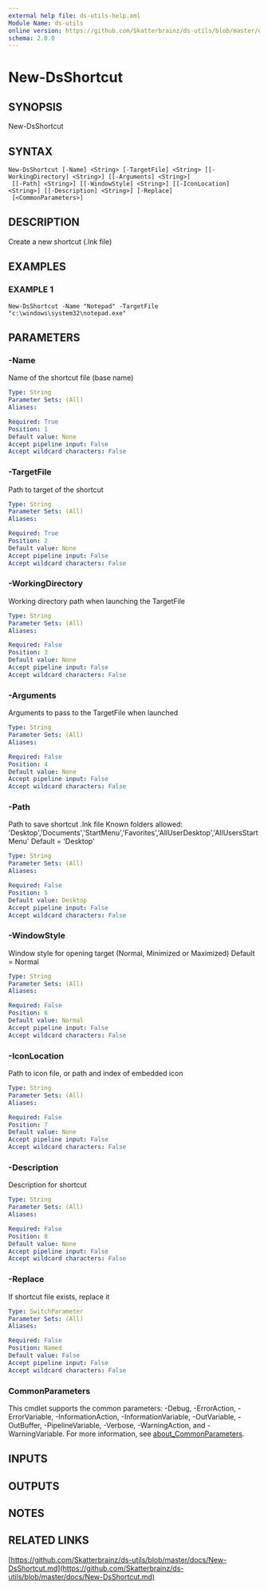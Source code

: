 ```yaml
---
external help file: ds-utils-help.xml
Module Name: ds-utils
online version: https://github.com/Skatterbrainz/ds-utils/blob/master/docs/New-DsShortcut.md
schema: 2.0.0
---
```


# New-DsShortcut

## SYNOPSIS
New-DsShortcut

## SYNTAX

```
New-DsShortcut [-Name] <String> [-TargetFile] <String> [[-WorkingDirectory] <String>] [[-Arguments] <String>]
 [[-Path] <String>] [[-WindowStyle] <String>] [[-IconLocation] <String>] [[-Description] <String>] [-Replace]
 [<CommonParameters>]
```

## DESCRIPTION
Create a new shortcut (.lnk file)

## EXAMPLES

### EXAMPLE 1
```
New-DsShortcut -Name "Notepad" -TargetFile "c:\windows\system32\notepad.exe"
```

## PARAMETERS

### -Name
Name of the shortcut file (base name)

```yaml
Type: String
Parameter Sets: (All)
Aliases:

Required: True
Position: 1
Default value: None
Accept pipeline input: False
Accept wildcard characters: False
```

### -TargetFile
Path to target of the shortcut

```yaml
Type: String
Parameter Sets: (All)
Aliases:

Required: True
Position: 2
Default value: None
Accept pipeline input: False
Accept wildcard characters: False
```

### -WorkingDirectory
Working directory path when launching the TargetFile

```yaml
Type: String
Parameter Sets: (All)
Aliases:

Required: False
Position: 3
Default value: None
Accept pipeline input: False
Accept wildcard characters: False
```

### -Arguments
Arguments to pass to the TargetFile when launched

```yaml
Type: String
Parameter Sets: (All)
Aliases:

Required: False
Position: 4
Default value: None
Accept pipeline input: False
Accept wildcard characters: False
```

### -Path
Path to save shortcut .lnk file
Known folders allowed: 'Desktop','Documents','StartMenu','Favorites','AllUserDesktop','AllUsersStartMenu'
Default = 'Desktop'

```yaml
Type: String
Parameter Sets: (All)
Aliases:

Required: False
Position: 5
Default value: Desktop
Accept pipeline input: False
Accept wildcard characters: False
```

### -WindowStyle
Window style for opening target (Normal, Minimized or Maximized) Default = Normal

```yaml
Type: String
Parameter Sets: (All)
Aliases:

Required: False
Position: 6
Default value: Normal
Accept pipeline input: False
Accept wildcard characters: False
```

### -IconLocation
Path to icon file, or path and index of embedded icon

```yaml
Type: String
Parameter Sets: (All)
Aliases:

Required: False
Position: 7
Default value: None
Accept pipeline input: False
Accept wildcard characters: False
```

### -Description
Description for shortcut

```yaml
Type: String
Parameter Sets: (All)
Aliases:

Required: False
Position: 8
Default value: None
Accept pipeline input: False
Accept wildcard characters: False
```

### -Replace
If shortcut file exists, replace it

```yaml
Type: SwitchParameter
Parameter Sets: (All)
Aliases:

Required: False
Position: Named
Default value: False
Accept pipeline input: False
Accept wildcard characters: False
```

### CommonParameters
This cmdlet supports the common parameters: -Debug, -ErrorAction, -ErrorVariable, -InformationAction, -InformationVariable, -OutVariable, -OutBuffer, -PipelineVariable, -Verbose, -WarningAction, and -WarningVariable. For more information, see [about_CommonParameters](http://go.microsoft.com/fwlink/?LinkID=113216).

## INPUTS

## OUTPUTS

## NOTES

## RELATED LINKS

[https://github.com/Skatterbrainz/ds-utils/blob/master/docs/New-DsShortcut.md](https://github.com/Skatterbrainz/ds-utils/blob/master/docs/New-DsShortcut.md)

